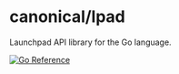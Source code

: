 # canonical/lpad

Launchpad API library for the Go language.

[![Go Reference](https://pkg.go.dev/badge/github.com/canonical/lpad.svg)](https://pkg.go.dev/github.com/canonical/lpad)
